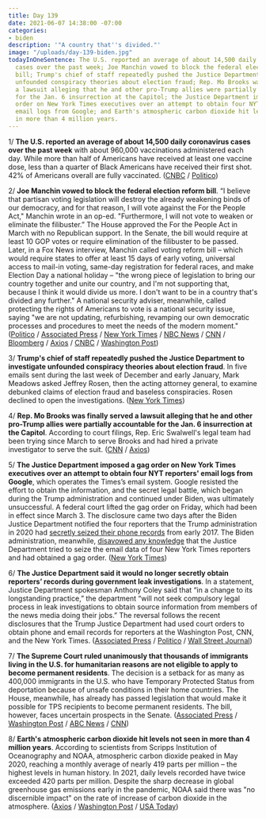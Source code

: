 ```yaml
---
title: Day 139
date: 2021-06-07 14:38:00 -07:00
categories:
- biden
description: '"A country that''s divided."'
image: "/uploads/day-139-biden.jpg"
todayInOneSentence: The U.S. reported an average of about 14,500 daily coronavirus
  cases over the past week; Joe Manchin vowed to block the federal election reform
  bill; Trump's chief of staff repeatedly pushed the Justice Department to investigate
  unfounded conspiracy theories about election fraud; Rep. Mo Brooks was finally served
  a lawsuit alleging that he and other pro-Trump allies were partially accountable
  for the Jan. 6 insurrection at the Capitol; the Justice Department imposed a gag
  order on New York Times executives over an attempt to obtain four NYT reporters'
  email logs from Google; and Earth's atmospheric carbon dioxide hit levels not seen
  in more than 4 million years.
---
```


1/ **The U.S. reported an average of about 14,500 daily coronavirus cases over the past week** with about 960,000 vaccinations administered each day. While more than half of Americans have received at least one vaccine dose, less than a quarter of Black Americans have received their first shot. 42% of Americans overall are fully vaccinated. ([CNBC](https://www.cnbc.com/2021/06/07/covid-19-cases-deaths-vaccinations-daily-update.html) / [Politico](https://www.politico.com/news/2021/06/07/vaccine-equity-black-americans-biden-491973))

2/ **Joe Manchin vowed to block the federal election reform bill**. “I believe that partisan voting legislation will destroy the already weakening binds of our democracy, and for that reason, I will vote against the For the People Act," Manchin wrote in an op-ed. "Furthermore, I will not vote to weaken or eliminate the filibuster.” The House approved the For the People Act in March with no Republican support. In the Senate, the bill would require at least 10 GOP votes or require elimination of the filibuster to be passed. Later, in a Fox News interview, Manchin called voting reform bill – which would require states to offer at least 15 days of early voting, universal access to mail-in voting, same-day registration for federal races, and make Election Day a national holiday – "the wrong piece of legislation to bring our country together and unite our country, and I'm not supporting that, because I think it would divide us more. I don't want to be in a country that's divided any further." A national security adviser, meanwhile, called protecting the rights of Americans to vote is a national security issue, saying "we are not updating, refurbishing, revamping our own democratic processes and procedures to meet the needs of the modern moment." ([Politico](https://www.politico.com/news/2021/06/06/manchin-voting-rights-bill-opposition-492006) / [Associated Press](https://apnews.com/article/donald-trump-voting-rights-bills-elections-government-and-politics-3eb2968199c9ceccd537c01c4cfdfb0f) / [New York Times](https://www.nytimes.com/live/2021/06/07/us/biden-news-today/manchin-vows-to-block-democratic-voting-rights-bill-and-preserve-the-filibuster) / [NBC News](https://www.nbcnews.com/politics/congress/manchin-says-he-won-t-vote-people-act-imperiling-democrats-n1269777) / [CNN](https://www.cnn.com/2021/06/06/politics/joe-manchin-for-the-people-act-voting-filibuster/) / [Bloomberg](https://www.bloomberg.com/news/articles/2021-06-06/democrat-manchin-says-he-won-t-back-partisan-voting-rights-bill?sref=MIBMEEoj) / [Axios](https://www.axios.com/manchin-democrats-election-reform-people-act-d3ff47b8-9493-40b8-8115-87031c8ec382.html) / [CNBC](https://www.cnbc.com/2021/06/06/manchin-says-he-will-vote-against-democrats-voting-rights-bill-.html) / [Washington Post](https://www.washingtonpost.com/politics/2021/06/07/joe-biden-live-updates/#link-2YTQGDSL2RCQXJKBLEIFWBW4D4))

3/ **Trump's chief of staff repeatedly pushed the Justice Department to investigate unfounded conspiracy theories about election fraud**. In five emails sent during the last week of December and early January, Mark Meadows asked Jeffrey Rosen, then the acting attorney general, to examine debunked claims of election fraud and baseless conspiracies. Rosen declined to open the investigations. ([New York Times](https://www.nytimes.com/2021/06/05/us/politics/mark-meadows-justice-department-election.html))

4/ **Rep. Mo Brooks was finally served a lawsuit alleging that he and other pro-Trump allies were partially accountable for the Jan. 6 insurrection at the Capitol**. According to court filings, Rep. Eric Swalwell's legal team had been trying since March to serve Brooks and had hired a private investigator to serve the suit. ([CNN](https://www.cnn.com/2021/06/06/politics/mo-brooks-eric-swalwell-lawsuit-capitol-insurrection) / [Axios](https://www.axios.com/eric-swalwell-finally-serves-lawsuit-on-mo-brooks-b41dc3e6-f00f-44ed-87c7-89e4cecc3c66.html))

5/ **The Justice Department imposed a gag order on New York Times executives over an attempt to obtain four NYT reporters' email logs from Google**, which operates the Times’s email system. Google resisted the effort to obtain the information, and the secret legal battle, which began during the Trump administration and continued under Biden, was ultimately unsuccessful. A federal court lifted the gag order on Friday, which had been in effect since March 3. The disclosure came two days after the Biden Justice Department notified the four reporters that the Trump administration in 2020 had [secretly seized their phone records](https://whatthefuckjusthappenedtoday.com/2021/06/03/day-135/#8-the-trump-justice-department-secre) from early 2017. The Biden administration, meanwhile, [disavowed any knowledge](https://www.nytimes.com/2021/06/05/us/politics/biden-gag-order-new-york-times-leak.html) that the Justice Department tried to seize the email data of four New York Times reporters and had obtained a gag order. ([New York Times](https://www.nytimes.com/2021/06/05/us/politics/biden-gag-order-new-york-times-leak.html))

6/ **The Justice Department said it would no longer secretly obtain reporters’ records during government leak investigations**. In a statement, Justice Department spokesman Anthony Coley said that “in a change to its longstanding practice,” the department “will not seek compulsory legal process in leak investigations to obtain source information from members of the news media doing their jobs.” The reversal follows the recent disclosures that the Trump Justice Department had used court orders to obtain phone and email records for reporters at the Washington Post, CNN, and the New York Times. ([Associated Press](https://apnews.com/article/politics-business-government-and-politics-67ac2f4f96b2dfd7f47446662e59ec6e) / [Politico](https://www.politico.com/news/2021/06/05/justice-department-new-york-times-491979) / [Wall Street Journal](https://www.wsj.com/articles/justice-department-to-end-pursuit-of-reporters-phone-records-over-leaks-11622914400))

7/ **The Supreme Court ruled unanimously that thousands of immigrants living in the U.S. for humanitarian reasons are not eligible to apply to become permanent residents**. The decision is a setback for as many as 400,000 immigrants in the U.S. who have Temporary Protected Status from deportation because of unsafe conditions in their home countries. The House, meanwhile, has already has passed legislation that would make it possible for TPS recipients to become permanent residents. The bill, however, faces uncertain prospects in the Senate. ([Associated Press](https://apnews.com/article/us-supreme-court-middle-east-courts-supreme-courts-immigration-d177dae90bcc6d30dcc4e88bd0ae3a6d) / [Washington Post](https://www.washingtonpost.com/politics/courts_law/supreme-court-tps-green-card/2021/06/07/6d9b104e-c793-11eb-81b1-34796c7393af_story.html) / [ABC News](https://abcnews.go.com/Politics/supreme-court-green-card-tps-holders-illegal-entry/story?id=78131003) / [CNN](https://www.cnn.com/2021/06/07/politics/supreme-court-immigrants-green-card-case/))

8/ **Earth's atmospheric carbon dioxide hit levels not seen in more than 4 million years**. According to scientists from Scripps Institution of Oceanography and NOAA, atmospheric carbon dioxide peaked in May 2020, reaching a monthly average of nearly 419 parts per million – the highest levels in human history. In 2021, daily levels recorded have twice exceeded 420 parts per million. Despite the sharp decrease in global greenhouse gas emissions early in the pandemic, NOAA said there was "no discernible impact" on the rate of increase of carbon dioxide in the atmosphere. ([Axios](https://www.axios.com/earth-carbon-dioxide-levels-human-history-03dc4dc7-660a-44a9-b85c-d8777c4be8c8.html) / [Washington Post](https://www.washingtonpost.com/climate-environment/2021/06/07/atmospheric-carbon-dioxide-hits-record-levels/) / [USA Today](https://www.usatoday.com/story/news/nation/2021/06/07/carbon-dioxide-levels-soar-record-high-despite-covid-19-pandemic/7588333002/))